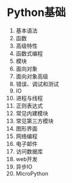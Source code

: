 # Python基础

1. 基本语法
2. 函数
3. 高级特性
4. 函数式编程
5. 模块
6. 面向对象
7. 面向对象高级
8. 错误、调试和测试
9. IO
10. 进程与线程
11. 正则表达式
12. 常见内建模块
13. 常见第三方模块
14. 图形界面
15. 网络编程
16. 电子邮件
17. 访问数据库
18. web开发
19. 异步IO
20. MicroPython